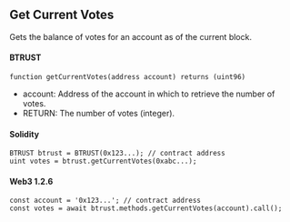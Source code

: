 Get Current Votes
-----------------

Gets the balance of votes for an account as of the current block.

#### BTRUST

```
function getCurrentVotes(address account) returns (uint96)
```

-   account: Address of the account in which to retrieve the number of votes.
-   RETURN: The number of votes (integer).

#### Solidity

```
BTRUST btrust = BTRUST(0x123...); // contract address
uint votes = btrust.getCurrentVotes(0xabc...);
```

#### Web3 1.2.6

```
const account = '0x123...'; // contract address
const votes = await btrust.methods.getCurrentVotes(account).call();
```